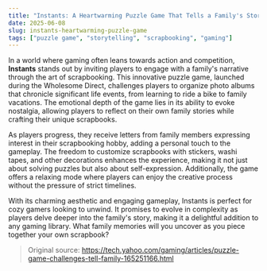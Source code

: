 ```yaml
---
title: "Instants: A Heartwarming Puzzle Game That Tells a Family's Story"
date: 2025-06-08
slug: instants-heartwarming-puzzle-game
tags: ["puzzle game", "storytelling", "scrapbooking", "gaming"]
---
```


In a world where gaming often leans towards action and competition, **Instants** stands out by inviting players to engage with a family's narrative through the art of scrapbooking. This innovative puzzle game, launched during the Wholesome Direct, challenges players to organize photo albums that chronicle significant life events, from learning to ride a bike to family vacations. The emotional depth of the game lies in its ability to evoke nostalgia, allowing players to reflect on their own family stories while crafting their unique scrapbooks.

As players progress, they receive letters from family members expressing interest in their scrapbooking hobby, adding a personal touch to the gameplay. The freedom to customize scrapbooks with stickers, washi tapes, and other decorations enhances the experience, making it not just about solving puzzles but also about self-expression. Additionally, the game offers a relaxing mode where players can enjoy the creative process without the pressure of strict timelines.

With its charming aesthetic and engaging gameplay, Instants is perfect for cozy gamers looking to unwind. It promises to evolve in complexity as players delve deeper into the family's story, making it a delightful addition to any gaming library. What family memories will you uncover as you piece together your own scrapbook?

> Original source: https://tech.yahoo.com/gaming/articles/puzzle-game-challenges-tell-family-165251166.html